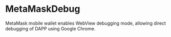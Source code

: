 # MetaMaskDebug
MetaMask mobile wallet enables WebView debugging mode, allowing direct debugging of DAPP using Google Chrome.
